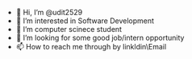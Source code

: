 - 👋 Hi, I’m @udit2529
- 👀 I’m interested in Software Development
- 🌱 I’m computer scinece student 
- 💞️ I’m looking for some good job/intern opportunity
- 📫 How to reach me through by linkldin\Email
<!---
udit2529/udit2529 is a ✨ special ✨ repository because its `README.md` (this file) appears on your GitHub profile.
You can click the Preview link to take a look at your changes.
--->
